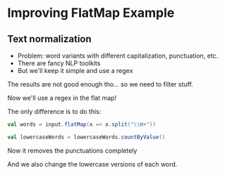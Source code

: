# Improving FlatMap Example

## Text normalization

* Problem: word variants with different capitalization, punctuation, etc.
* There are fancy NLP toolkits
* But we'll keep it simple and use a regex

The results are not good enough tho... so we need to filter stuff.

Now we'll use a regex in the flat map!

The only difference is to do this:

``` scala
val words = input.flatMap(x => x.split("\\W+"))

val lowercaseWords = lowercaseWords.countByValue()
```

Now it removes the punctuations completely

And we also change the lowercase versions of each word.




